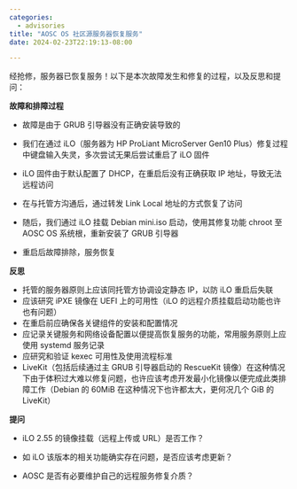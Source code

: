 ```yaml
---
categories:
  - advisories
title: "AOSC OS 社区源服务器恢复服务"
date: 2024-02-23T22:19:13-08:00

---
```



经抢修，服务器已恢复服务！以下是本次故障发生和修复的过程，以及反思和提问：

**故障和排障过程**

- 故障是由于 GRUB 引导器没有正确安装导致的

- 我们在通过 iLO（服务器为 HP ProLiant MicroServer Gen10 Plus）修复过程中键盘输入失灵，多次尝试无果后尝试重启了 iLO 固件

- iLO 固件由于默认配置了 DHCP，在重启后没有正确获取 IP 地址，导致无法远程访问

- 在与托管方沟通后，通过转发 Link Local 地址的方式恢复了访问

- 随后，我们通过 iLO 挂载 Debian mini.iso 启动，使用其修复功能 chroot 至 AOSC OS 系统根，重新安装了 GRUB 引导器

- 重启后故障排除，服务恢复

**反思**

- 托管的服务器原则上应该同托管方协调设定静态 IP，以防 iLO 重启后失联
- 应该研究 iPXE 镜像在 UEFI 上的可用性（iLO 的远程介质挂载启动功能也许也有问题）
- 在重启前应确保各关键组件的安装和配置情况
- 应记录关键服务和网络设备配置以便提高恢复服务的功能，常用服务原则上应使用 systemd 服务记录
- 应研究和验证 kexec 可用性及使用流程标准
- LiveKit（包括后续通过主 GRUB 引导器启动的 RescueKit 镜像）在这种情况下由于体积过大难以修复问题，也许应该考虑开发最小化镜像以便完成此类排障工作（Debian 的 60MiB 在这种情况下也许都太大，更何况几个 GiB 的 LiveKit）

**提问**

- iLO 2.55 的镜像挂载（远程上传或 URL）是否工作？

- 如 iLO 该版本的相关功能确实存在问题，是否应该考虑更新？

- AOSC 是否有必要维护自己的远程服务修复介质？
